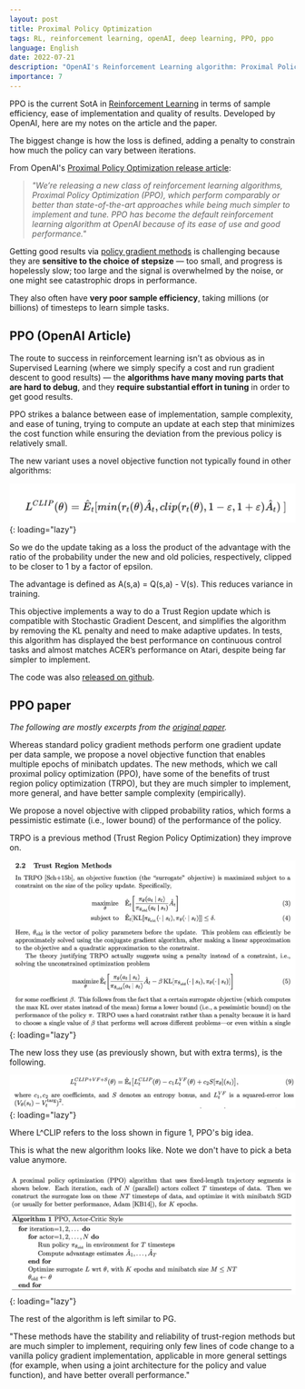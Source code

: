 ```yaml
---
layout: post
title: Proximal Policy Optimization
tags: RL, reinforcement learning, openAI, deep learning, PPO, ppo
language: English
date: 2022-07-21
description: "OpenAI's Reinforcement Learning algorithm: Proximal Policy Optimization. The State of the Art as of 2022. It is a variation of policy gradient where a penalty is added to the loss function to constrain how much the policy can vary between iterations."
importance: 7
---
```


PPO is the current SotA in [Reinforcement Learning](/wiki/renforcement-learning-base) in terms of sample efficiency, ease of implementation and quality of results. Developed by OpenAI, here are my notes on the article and the paper. 

The biggest change is how the loss is defined, adding a penalty to constrain how much the policy can vary between iterations.

From OpenAI's [Proximal Policy Optimization release article](https://openai.com/blog/openai-baselines-ppo/):

> _"We’re releasing a new class of reinforcement learning algorithms, Proximal Policy Optimization (PPO), which perform comparably or better than state-of-the-art approaches while being much simpler to implement and tune. PPO has become the default reinforcement learning algorithm at OpenAI because of its ease of use and good performance."_

Getting good results via [policy gradient methods](/wiki/reinforcement-learning-sutton#policy-gradient-methods) is challenging because they are **sensitive to the choice of stepsize** — too small, and progress is hopelessly slow; too large and the signal is overwhelmed by the noise, or one might see catastrophic drops in performance.

They also often have **very poor sample efficiency**, taking millions (or billions) of timesteps to learn simple tasks.

## PPO (OpenAI Article)

The route to success in reinforcement learning isn’t as obvious as in Supervised Learning (where we simply specify a cost and run gradient descent to good results) — the **algorithms have many moving parts that are hard to debug**, and they **require substantial effort in tuning** in order to get good results.

PPO strikes a balance between ease of implementation, sample complexity, and ease of tuning, trying to compute an update at each step that minimizes the cost function while ensuring the deviation from the previous policy is relatively small.

The new variant uses a novel objective function not typically found in other algorithms:

![](image/ppo1.png){: loading="lazy"}

So we do the update taking as a loss the product of the advantage with the ratio of the probability under the new and old policies, respectively, clipped to be closer to 1 by a factor of epsilon. 

The advantage is defined as A(s,a) = Q(s,a) - V(s). This reduces variance in training.

This objective implements a way to do a Trust Region update which is compatible with Stochastic Gradient Descent, and simplifies the algorithm by removing the KL penalty and need to make adaptive updates. In tests, this algorithm has displayed the best performance on continuous control tasks and almost matches ACER’s performance on Atari, despite being far simpler to implement.

The code was also [released on github](https://github.com/openai/baselines).

## PPO paper
_The following are mostly excerpts from the [original paper](https://arxiv.org/pdf/1707.06347.pdf)._

Whereas standard policy gradient methods perform one gradient update per data sample, we propose a novel objective function that enables multiple epochs of minibatch updates. The new methods, which we call proximal policy optimization (PPO), have some of the benefits of trust region policy optimization (TRPO), but they are much simpler to implement, more general, and have better sample complexity (empirically).

We propose a novel objective with clipped probability ratios, which forms a pessimistic estimate (i.e., lower bound) of the performance of the policy.

TRPO is a previous method (Trust Region Policy Optimization) they improve on.

![](image/ppo2.png){: loading="lazy"}

The new loss they use (as previously shown, but with extra terms), is the following.

![](image/ppo4.png){: loading="lazy"}

Where L^CLIP refers to the loss shown in figure 1, PPO's big idea.

This is what the new algorithm looks like. Note we don't have to pick a beta value anymore.

![](image/ppo3.png){: loading="lazy"}

The rest of the algorithm is left similar to PG.

"These methods have the stability and reliability of trust-region methods but are much simpler to implement, requiring only few lines of code change to a vanilla policy gradient implementation, applicable in more general settings (for example, when using a joint architecture for the policy and value function), and have better overall performance."


